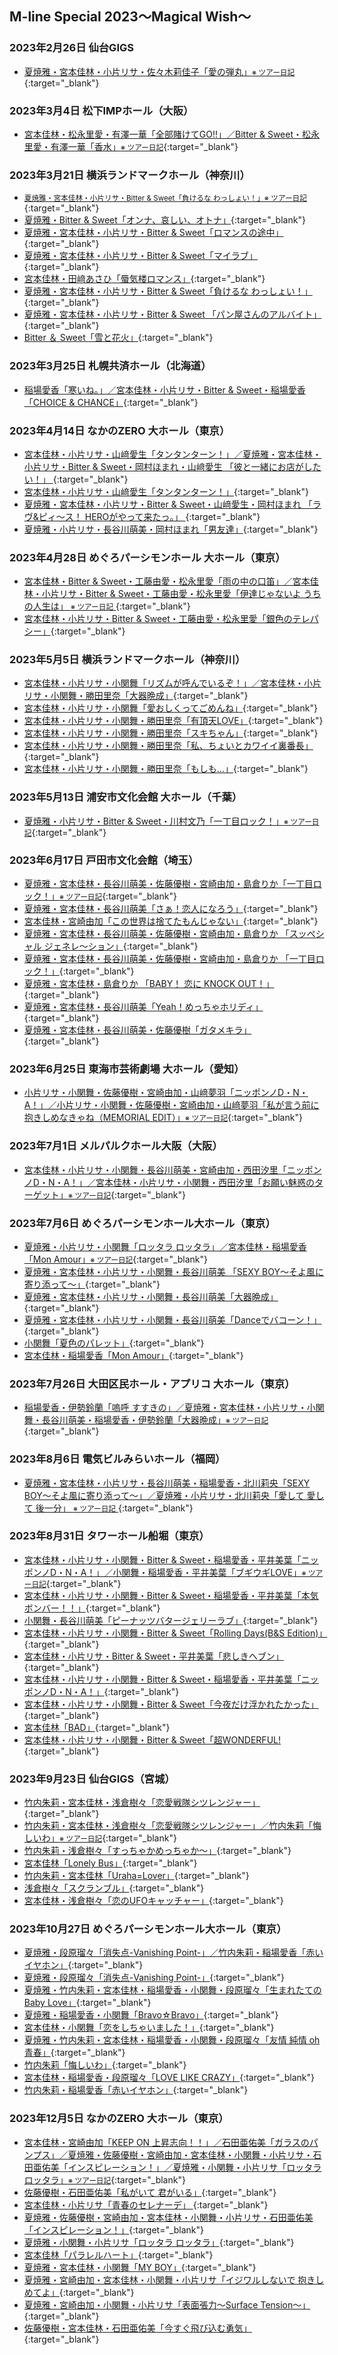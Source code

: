 ## M-line Special 2023～Magical Wish～

### 2023年2月26日 仙台GIGS
* [<i class="fa-lg fa-brands fa-youtube"></i> 夏焼雅・宮本佳林・小片リサ・佐々木莉佳子「愛の弾丸」<small>※ ツアー日記</small>](https://www.youtube.com/watch?v=oWbQUQgGAZ0&t=22m48s){:target="_blank"}

### 2023年3月4日 松下IMPホール（大阪）
* [<i class="fa-lg fa-brands fa-youtube"></i>宮本佳林・松永里愛・有澤一華「全部賭けてGO!!」／Bitter & Sweet・松永里愛・有澤一華「香水」<small>※ ツアー日記</small>](https://www.youtube.com/watch?v=dZpljq8vxSQ&t=24m28s){:target="_blank"}

### 2023年3月21日 横浜ランドマークホール（神奈川）
* [<i class="fa-lg fa-brands fa-youtube"></i> <small>夏焼雅・宮本佳林・小片リサ・Bitter & Sweet「負けるな わっしょい！」※ ツアー日記</small> ](https://www.youtube.com/watch?v=RtYVfY9ATSw&t=29m44s){:target="_blank"}
* [<i class="fa-lg fa-brands fa-youtube"></i> 夏焼雅・Bitter & Sweet「オンナ、哀しい、オトナ」](https://www.youtube.com/watch?v=aOu0vFEEJS4&t=3m29s){:target="_blank"}
* [<i class="fa-lg fa-brands fa-youtube"></i> 夏焼雅・宮本佳林・小片リサ・Bitter & Sweet「ロマンスの途中」](https://www.youtube.com/watch?v=sRSK2LNcByo&t=2m43s){:target="_blank"}
* [<i class="fa-lg fa-brands fa-youtube"></i> 夏焼雅・宮本佳林・小片リサ・Bitter & Sweet「マイラブ」](https://www.youtube.com/watch?v=odJfWR8XVao&t=3m30s){:target="_blank"}
* [<i class="fa-lg fa-brands fa-youtube"></i> 宮本佳林・田﨑あさひ「蜃気楼ロマンス」](https://www.youtube.com/watch?v=odJfWR8XVao&t=17m48s){:target="_blank"}
* [<i class="fa-lg fa-brands fa-youtube"></i> 夏焼雅・宮本佳林・小片リサ・Bitter & Sweet「負けるな わっしょい！」](https://www.youtube.com/watch?v=n0u7i0CjLXU&t=3m31s){:target="_blank"}
* [<i class="fa-lg fa-brands fa-youtube"></i> 夏焼雅・宮本佳林・小片リサ・Bitter & Sweet 「パン屋さんのアルバイト」](https://www.youtube.com/watch?v=7yJvoU-6mgY&t=3m27s){:target="_blank"}
* [<i class="fa-lg fa-brands fa-youtube"></i> Bitter ＆ Sweet「雪と花火」](https://www.youtube.com/watch?v=aFWdfNa3iIM){:target="_blank"}

### 2023年3月25日 札幌共済ホール（北海道）
* [<i class="fa-lg fa-brands fa-youtube"></i> 稲場愛香「寒いね。」／宮本佳林・小片リサ・Bitter & Sweet・稲場愛香「CHOICE & CHANCE」](https://www.youtube.com/watch?v=aOu0vFEEJS4&t=28m47s){:target="_blank"}

### 2023年4月14日 なかのZERO 大ホール（東京）
* [<i class="fa-lg fa-brands fa-youtube"></i> 宮本佳林・小片リサ・山﨑愛生「タンタンターン！」／夏焼雅・宮本佳林・小片リサ・Bitter & Sweet・岡村ほまれ・山﨑愛生 「彼と一緒にお店がしたい！」 ](https://www.youtube.com/watch?v=n0u7i0CjLXU&t=23m3s){:target="_blank"}
* [<i class="fa-lg fa-brands fa-youtube"></i>  宮本佳林・小片リサ・山﨑愛生「タンタンターン！」](https://www.youtube.com/watch?v=7yJvoU-6mgY&t=15m34s){:target="_blank"}
* [<i class="fa-lg fa-brands fa-youtube"></i> 夏焼雅・宮本佳林・小片リサ・Bitter & Sweet・山﨑愛生・岡村ほまれ 「ラヴ&ピィ〜ス！ HEROがやって来たっ。」 ](https://www.youtube.com/watch?v=V9Slp5TRebk&t=11m47s){:target="_blank"}
* [<i class="fa-lg fa-brands fa-youtube"></i> 夏焼雅・小片リサ・長谷川萌美・岡村ほまれ「男友達」](https://www.youtube.com/watch?v=PeJ8dQyLcDE&t=3m36s){:target="_blank"}

### 2023年4月28日 めぐろパーシモンホール 大ホール（東京）
* [<i class="fa-lg fa-brands fa-youtube"></i> 宮本佳林・Bitter & Sweet・工藤由愛・松永里愛「雨の中の口笛」／宮本佳林・小片リサ・Bitter & Sweet・工藤由愛・松永里愛「伊達じゃないよ うちの人生は」 <small>※ ツアー日記</small> ](https://www.youtube.com/watch?v=7yJvoU-6mgY&t=25m54s){:target="_blank"}
* [<i class="fa-lg fa-brands fa-youtube"></i> 宮本佳林・小片リサ・Bitter & Sweet・工藤由愛・松永里愛「銀色のテレパシー」](https://www.youtube.com/watch?v=0KhNlhHzEuM&t=15m48s){:target="_blank"}

### 2023年5月5日 横浜ランドマークホール（神奈川）
* [<i class="fa-lg fa-brands fa-youtube"></i> 宮本佳林・小片リサ・小関舞「リズムが呼んでいるぞ！」／宮本佳林・小片リサ・小関舞・勝田里奈「大器晩成」](https://www.youtube.com/watch?v=V9Slp5TRebk&t=22m47s){:target="_blank"}
* [<i class="fa-lg fa-brands fa-youtube"></i> 宮本佳林・小片リサ・小関舞「愛おしくってごめんね」](https://www.youtube.com/watch?v=mSAFP1loLnI&t=2m40s){:target="_blank"}
* [<i class="fa-lg fa-brands fa-youtube"></i> 宮本佳林・小片リサ・小関舞・勝田里奈「有頂天LOVE」](https://www.youtube.com/watch?v=mSAFP1loLnI&t=17m12s){:target="_blank"}
* [<i class="fa-lg fa-brands fa-youtube"></i> 宮本佳林・小片リサ・小関舞・勝田里奈「スキちゃん」](https://www.youtube.com/watch?v=aqgdX44Q6ao&t=10m13s){:target="_blank"}
* [<i class="fa-lg fa-brands fa-youtube"></i> 宮本佳林・小片リサ・小関舞・勝田里奈「私、ちょいとカワイイ裏番長」](https://www.youtube.com/watch?v=PeJ8dQyLcDE&t=9m58s){:target="_blank"}
* [<i class="fa-lg fa-brands fa-youtube"></i> 宮本佳林・小片リサ・小関舞・勝田里奈「もしも...」](https://www.youtube.com/watch?v=VdVyiDR3_QE&t=3m14s){:target="_blank"}


### 2023年5月13日 浦安市文化会館 大ホール（千葉）
* [<i class="fa-lg fa-brands fa-youtube"></i> 夏焼雅・小片リサ・Bitter & Sweet・川村文乃「一丁目ロック！」<small>※ ツアー日記</small>](https://www.youtube.com/watch?v=mSAFP1loLnI&t=27m36s){:target="_blank"}

### 2023年6月17日 戸田市文化会館（埼玉）
* [<i class="fa-lg fa-brands fa-youtube"></i> 夏焼雅・宮本佳林・長谷川萌美・佐藤優樹・宮崎由加・島倉りか「一丁目ロック！」<small>※ ツアー日記</small>](https://www.youtube.com/watch?v=VdVyiDR3_QE&t=28m46s){:target="_blank"}
* [<i class="fa-lg fa-brands fa-youtube"></i> 夏焼雅・宮本佳林・長谷川萌美「さぁ！恋人になろう」](https://www.youtube.com/watch?v=Fb-tCRfIwBo&t=10m5s){:target="_blank"}
* [<i class="fa-lg fa-brands fa-youtube"></i> 宮本佳林・宮崎由加「この世界は捨てたもんじゃない」](https://www.youtube.com/watch?v=ItLBufXK_ls&t=2m56s){:target="_blank"}
* [<i class="fa-lg fa-brands fa-youtube"></i> 夏焼雅・宮本佳林・長谷川萌美・佐藤優樹・宮崎由加・島倉りか 「スッぺシャル ジェネレ〜ション」](https://www.youtube.com/watch?v=ItLBufXK_ls&t=20m38s){:target="_blank"}
* [<i class="fa-lg fa-brands fa-youtube"></i> 夏焼雅・宮本佳林・長谷川萌美・佐藤優樹・宮崎由加・島倉りか 「一丁目ロック！」](https://www.youtube.com/watch?v=U9VEl1vAlgo&t=3m14s){:target="_blank"}
* [<i class="fa-lg fa-brands fa-youtube"></i> 夏焼雅・宮本佳林・島倉りか 「BABY！ 恋に KNOCK OUT！」](https://www.youtube.com/watch?v=U9VEl1vAlgo&t=17m30s){:target="_blank"}
* [<i class="fa-lg fa-brands fa-youtube"></i> 夏焼雅・宮本佳林・長谷川萌美「Yeah！めっちゃホリディ」](https://www.youtube.com/watch?v=qr7Q2Zq7ixI&t=3m36s){:target="_blank"}
* [<i class="fa-lg fa-brands fa-youtube"></i> 夏焼雅・宮本佳林・長谷川萌美・佐藤優樹「ガタメキラ」](https://www.youtube.com/watch?v=-IGB_XYdbWQ&t=2m36s){:target="_blank"}

### 2023年6月25日 東海市芸術劇場 大ホール（愛知）
* [<i class="fa-lg fa-brands fa-youtube"></i> 小片リサ・小関舞・佐藤優樹・宮崎由加・山﨑夢羽「ニッポンノD・N・A！」／小片リサ・小関舞・佐藤優樹・宮崎由加・山﨑夢羽「私が言う前に抱きしめなきゃね（MEMORIAL EDIT）」<small>※ ツアー日記</small>](https://www.youtube.com/watch?v=MXLXymaQopo&t=29m0s){:target="_blank"}

### 2023年7月1日 メルパルクホール大阪（大阪）
* [<i class="fa-lg fa-brands fa-youtube"></i> 宮本佳林・小片リサ・小関舞・長谷川萌美・宮崎由加・西田汐里「ニッポンノD・N・A！」／宮本佳林・小片リサ・小関舞・西田汐里「お願い魅惑のターゲット」<small>※ ツアー日記</small>](https://www.youtube.com/watch?v=Fb-tCRfIwBo&t=24m54s){:target="_blank"}

### 2023年7月6日 めぐろパーシモンホール大ホール（東京）
* [<i class="fa-lg fa-brands fa-youtube"></i> 夏焼雅・小片リサ・小関舞「ロッタラ ロッタラ」／宮本佳林・稲場愛香「Mon Amour」<small>※ ツアー日記</small>](https://www.youtube.com/watch?v=U9VEl1vAlgo&t=21m20s){:target="_blank"}
* [<i class="fa-lg fa-brands fa-youtube"></i> 夏焼雅・宮本佳林・小片リサ・小関舞・長谷川萌美 「SEXY BOY～そよ風に寄り添って～」](https://www.youtube.com/watch?v=F5fHQ7_-yyM&t=9m56s){:target="_blank"}
* [<i class="fa-lg fa-brands fa-youtube"></i> 夏焼雅・宮本佳林・小片リサ・小関舞・長谷川萌美「大器晩成」](https://www.youtube.com/watch?v=Io_eSr7j61A&t=18m30s){:target="_blank"}
* [<i class="fa-lg fa-brands fa-youtube"></i> 夏焼雅・宮本佳林・小片リサ・小関舞・長谷川萌美「Danceでバコーン！」](https://www.youtube.com/watch?v=5Nue7Fv_AgE&t=3m14s){:target="_blank"}
* [<i class="fa-lg fa-brands fa-youtube"></i> 小関舞「夏色のパレット」](https://www.youtube.com/watch?v=qr7Q2Zq7ixI&t=12m20s){:target="_blank"}
* [<i class="fa-lg fa-brands fa-youtube"></i> 宮本佳林・稲場愛香「Mon Amour」](https://www.youtube.com/watch?v=EPI9YjiqgNA&t=3m46s){:target="_blank"}

### 2023年7月26日 大田区民ホール・アプリコ 大ホール（東京）
* [<i class="fa-lg fa-brands fa-youtube"></i> 稲場愛香・伊勢鈴蘭「嗚呼 すすきの」／夏焼雅・宮本佳林・小片リサ・小関舞・長谷川萌美・稲場愛香・伊勢鈴蘭「大器晩成」<small>※ ツアー日記</small> ](https://www.youtube.com/watch?v=5Nue7Fv_AgE&t=26m21s){:target="_blank"}

### 2023年8月6日 電気ビルみらいホール（福岡）
* [<i class="fa-lg fa-brands fa-youtube"></i>夏焼雅・宮本佳林・小片リサ・長谷川萌美・稲場愛香・北川莉央「SEXY BOY～そよ風に寄り添って～」／夏焼雅・小片リサ・北川莉央「愛して 愛して 後一分」 <small>※ ツアー日記</small> ](https://www.youtube.com/watch?v=-IGB_XYdbWQ&t=28m45s){:target="_blank"}

### 2023年8月31日 タワーホール船堀（東京）
* [<i class="fa-lg fa-brands fa-youtube"></i> 宮本佳林・小片リサ・小関舞・Bitter & Sweet・稲場愛香・平井美葉「ニッポンノD・N・A！」／小関舞・稲場愛香・平井美葉「ブギウギLOVE」<small>※ ツアー日記</small>](https://www.youtube.com/watch?v=dO1E74lkemM&t=22m1s){:target="_blank"}
* [<i class="fa-lg fa-brands fa-youtube"></i> 宮本佳林・小片リサ・小関舞・Bitter & Sweet・稲場愛香・平井美葉「本気ボンバー！！」](https://www.youtube.com/watch?v=dO1E74lkemM&t=4m17s){:target="_blank"}
* [<i class="fa-lg fa-brands fa-youtube"></i> 小関舞・長谷川萌美「ピーナッツバタージェリーラブ」](https://www.youtube.com/watch?v=2JQfW2Yt4eo&t=3m5s){:target="_blank"}
* [<i class="fa-lg fa-brands fa-youtube"></i> 宮本佳林・小片リサ・小関舞・Bitter & Sweet「Rolling Days(B&S Edition)」](https://www.youtube.com/watch?v=2JQfW2Yt4eo&t=12m21s){:target="_blank"}
* [<i class="fa-lg fa-brands fa-youtube"></i> 宮本佳林・小片リサ・Bitter & Sweet・平井美葉「悲しきヘブン」](https://www.youtube.com/watch?v=pERZZ1DeAl8&t=4m1s){:target="_blank"}
* [<i class="fa-lg fa-brands fa-youtube"></i> 宮本佳林・小片リサ・小関舞・Bitter & Sweet・稲場愛香・平井美葉「ニッポンノD・N・A！」](https://www.youtube.com/watch?v=pERZZ1DeAl8&t=14m32s){:target="_blank"}
* [<i class="fa-lg fa-brands fa-youtube"></i> 宮本佳林・小片リサ・小関舞・Bitter & Sweet「今夜だけ浮かれたかった」](https://www.youtube.com/watch?v=MSBFAt5cnks&t=5m6s){:target="_blank"}
* [<i class="fa-lg fa-brands fa-youtube"></i> 宮本佳林「BAD」](https://www.youtube.com/watch?v=MSBFAt5cnks&t=12m1s){:target="_blank"}
* [<i class="fa-lg fa-brands fa-youtube"></i> 宮本佳林・小片リサ・小関舞・Bitter & Sweet「超WONDERFUL!](https://www.youtube.com/watch?v=HrSvNkdYYnQ&t=11m1s){:target="_blank"}

### 2023年9月23日 仙台GIGS（宮城）
* [<i class="fa-lg fa-brands fa-youtube"></i> 竹内朱莉・宮本佳林・浅倉樹々「恋愛戦隊シツレンジャー」](https://www.youtube.com/watch?v=h-QDXjyqVh4&t=23m6s){:target="_blank"}
* [<i class="fa-lg fa-brands fa-youtube"></i> 竹内朱莉・宮本佳林・浅倉樹々「恋愛戦隊シツレンジャー」／竹内朱莉「悔しいわ」<small>※ ツアー日記</small>](https://www.youtube.com/watch?v=HrSvNkdYYnQ&t=24m36s){:target="_blank"}
* [<i class="fa-lg fa-brands fa-youtube"></i> 竹内朱莉・浅倉樹々「すっちゃかめっちゃか～」](https://www.youtube.com/watch?v=SZhOuxwv8kg&t=4m5s){:target="_blank"}
* [<i class="fa-lg fa-brands fa-youtube"></i> 宮本佳林「Lonely Bus」](https://www.youtube.com/watch?v=SZhOuxwv8kg&t=24m19s){:target="_blank"}
* [<i class="fa-lg fa-brands fa-youtube"></i> 竹内朱莉・宮本佳林「Uraha=Lover」](https://www.youtube.com/watch?v=6njGwroq86Q&t=10m53s){:target="_blank"}
* [<i class="fa-lg fa-brands fa-youtube"></i> 浅倉樹々「スクランブル」](https://www.youtube.com/watch?v=8vb0mzVTWEs&t=2m40s){:target="_blank"}
* [<i class="fa-lg fa-brands fa-youtube"></i> 宮本佳林・浅倉樹々「恋のUFOキャッチャー」](https://www.youtube.com/watch?v=iPOAItAdSNo&t=2m29s){:target="_blank"}

### 2023年10月27日 めぐろパーシモンホール大ホール（東京）
* [<i class="fa-lg fa-brands fa-youtube"></i> 夏焼雅・段原瑠々「消失点-Vanishing Point-」／竹内朱莉・稲場愛香「赤いイヤホン」](https://www.youtube.com/watch?v=doV8B5rZrLA&t=22m43s){:target="_blank"}
* [<i class="fa-lg fa-brands fa-youtube"></i> 夏焼雅・段原瑠々「消失点-Vanishing Point-」](https://www.youtube.com/watch?v=g8dcb9PIMAw&t=11m6s){:target="_blank"}
* [<i class="fa-lg fa-brands fa-youtube"></i> 夏焼雅・竹内朱莉・宮本佳林・稲場愛香・小関舞・段原瑠々「生まれたてのBaby Love」](https://www.youtube.com/watch?v=nRdTqAFHhCk&t=4m29s){:target="_blank"}
* [<i class="fa-lg fa-brands fa-youtube"></i> 夏焼雅・稲場愛香・小関舞「Bravo☆Bravo」](https://www.youtube.com/watch?v=scacaAEA0WA&t=11m50s){:target="_blank"}
* [<i class="fa-lg fa-brands fa-youtube"></i> 宮本佳林・小関舞「恋をしちゃいました！」](https://www.youtube.com/watch?v=faeEy5maNVw&t=3m20s){:target="_blank"}
* [<i class="fa-lg fa-brands fa-youtube"></i> 夏焼雅・竹内朱莉・宮本佳林・稲場愛香・小関舞・段原瑠々「友情 純情 oh 青春」](https://www.youtube.com/watch?v=8vb0mzVTWEs&t=10m45s){:target="_blank"}
* [<i class="fa-lg fa-brands fa-youtube"></i> 竹内朱莉「悔しいわ」](https://www.youtube.com/watch?v=8vb0mzVTWEs&t=24m10s){:target="_blank"}
* [<i class="fa-lg fa-brands fa-youtube"></i> 宮本佳林・稲場愛香・段原瑠々「LOVE LIKE CRAZY」](https://www.youtube.com/watch?v=hssWGXiFBDY&t=10m22s){:target="_blank"}
* [<i class="fa-lg fa-brands fa-youtube"></i> 竹内朱莉・稲場愛香「赤いイヤホン」](https://www.youtube.com/watch?v=IoF3qYSecSM&t=3m39s){:target="_blank"}

### 2023年12月5日 なかのZERO 大ホール（東京）
* [<i class="fa-lg fa-brands fa-youtube"></i> 宮本佳林・宮崎由加「KEEP ON 上昇志向！！」／石田亜佑美「ガラスのパンプス」／夏焼雅・佐藤優樹・宮崎由加・宮本佳林・小関舞・小片リサ・石田亜佑美「インスピレーション！」／夏焼雅・小関舞・小片リサ「ロッタラ ロッタラ」<small>※ ツアー日記</small>](https://www.youtube.com/watch?v=hssWGXiFBDY&t=28m58s){:target="_blank"}
* [<i class="fa-lg fa-brands fa-youtube"></i> 佐藤優樹・石田亜佑美「私がいて 君がいる」](https://www.youtube.com/watch?v=iPOAItAdSNo&t=21m56s){:target="_blank"}
* [<i class="fa-lg fa-brands fa-youtube"></i> 宮本佳林・小片リサ「青春のセレナーデ」 ](https://www.youtube.com/watch?v=hssWGXiFBDY&t=3m4s){:target="_blank"}
* [<i class="fa-lg fa-brands fa-youtube"></i> 夏焼雅・佐藤優樹・宮崎由加・宮本佳林・小関舞・小片リサ・石田亜佑美「インスピレーション！」](https://www.youtube.com/watch?v=v8ax7vZ3Qc8&t=2m16s){:target="_blank"}
* [<i class="fa-lg fa-brands fa-youtube"></i> 夏焼雅・小関舞・小片リサ「ロッタラ ロッタラ」](https://www.youtube.com/watch?v=v8ax7vZ3Qc8&t=8m31s){:target="_blank"}
* [<i class="fa-lg fa-brands fa-youtube"></i> 宮本佳林「パラレルハート」](https://www.youtube.com/watch?v=v8ax7vZ3Qc8&t=27m24s){:target="_blank"}
* [<i class="fa-lg fa-brands fa-youtube"></i> 夏焼雅・宮本佳林・小関舞「MY BOY」](https://www.youtube.com/watch?v=VdqWrgrrdYc&t=3m36s){:target="_blank"}
* [<i class="fa-lg fa-brands fa-youtube"></i> 夏焼雅・宮崎由加・宮本佳林・小関舞・小片リサ「イジワルしないで 抱きしめてよ」](https://www.youtube.com/watch?v=W9kGuqorezA&t=2m50s){:target="_blank"}
* [<i class="fa-lg fa-brands fa-youtube"></i> 夏焼雅・宮崎由加・小関舞・小片リサ「表面張力～Surface Tension～」](https://www.youtube.com/watch?v=MeUJgeeFOOw&t=2m25s){:target="_blank"}
* [<i class="fa-lg fa-brands fa-youtube"></i> 佐藤優樹・宮本佳林・石田亜佑美「今すぐ飛び込む勇気」](佐藤優樹・宮本佳林・石田亜佑美「今すぐ飛び込む勇気」 ){:target="_blank"}
